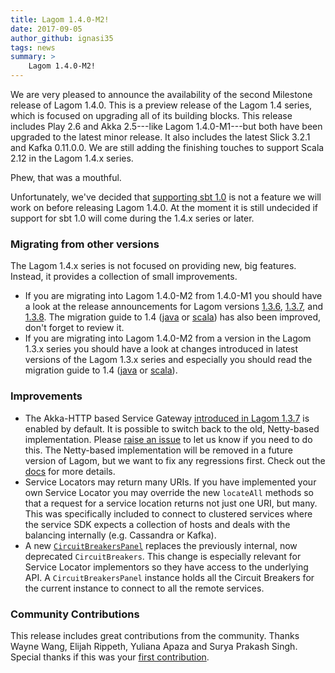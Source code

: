 ```yaml
---
title: Lagom 1.4.0-M2!
date: 2017-09-05
author_github: ignasi35
tags: news
summary: >
    Lagom 1.4.0-M2!
---
```


We are very pleased to announce the availability of the second Milestone release of Lagom 1.4.0. This is a preview release of the Lagom 1.4 series, which is focused on upgrading all of its building blocks. This release includes Play 2.6 and Akka 2.5---like Lagom 1.4.0-M1---but both have been upgraded to the latest minor release. It also includes the latest Slick 3.2.1 and Kafka 0.11.0.0. We are still adding the finishing touches to support Scala 2.12 in the Lagom 1.4.x series.

Phew, that was a mouthful.

Unfortunately, we've decided that [supporting sbt 1.0](https://github.com/lagom/lagom/issues/932) is not a feature we will work on before releasing Lagom 1.4.0. At the moment it is still undecided if support for sbt 1.0 will come during the 1.4.x series or later.


### Migrating from other versions

The Lagom 1.4.x series is not focused on providing new, big features. Instead, it provides a collection of small improvements.

 * If you are migrating into Lagom 1.4.0-M2 from 1.4.0-M1 you should have a look at the release announcements for Lagom versions [1.3.6](/blog/lagom-1-3-6.html), [1.3.7](/blog/lagom-1-3-7.html), and [1.3.8](/blog/lagom-1-3-9.html). The migration guide to 1.4 ([java](/documentation/1.4.x/java/Migration14.html) or [scala](/documentation/1.4.x/scala/Migration14.html)) has also been improved, don't forget to review it.
 * If you are migrating into Lagom 1.4.0-M2 from a version in the Lagom 1.3.x series you should have a look at changes introduced in latest versions of the Lagom 1.3.x series and especially you should read the migration guide to 1.4 ([java](/documentation/1.4.x/java/Migration14.html) or [scala](/documentation/1.4.x/scala/Migration14.html)).

### Improvements

 * The Akka-HTTP based Service Gateway [introduced in Lagom 1.3.7](/blog/lagom-1-3-7.html) is enabled by default. It is possible to switch back to the old, Netty-based implementation. Please [raise an issue](https://github.com/lagom/lagom/issues/new) to let us know if you need to do this. The Netty-based implementation will be removed in a future version of Lagom, but we want to fix any regressions first. Check out the [docs](/documentation/1.4.x/java/ServiceLocator.html#Default-gateway-implementation) for more details.
 * Service Locators may return many URIs. If you have implemented your own Service Locator you may override the new `locateAll` methods so that a request for a service location returns not just one URI, but many. This was specifically included to connect to clustered services where the service SDK expects a collection of hosts and deals with the balancing internally (e.g. Cassandra or Kafka).
 * A new [`CircuitBreakersPanel`](https://github.com/lagom/lagom/issues/841) replaces the previously internal, now deprecated `CircuitBreakers`. This change is especially relevant for Service Locator implementors so they have access to the underlying API. A `CircuitBreakersPanel` instance holds all the Circuit Breakers for the current instance to connect to all the remote services.

### Community Contributions

This release includes great contributions from the community. Thanks Wayne Wang, Elijah Rippeth, Yuliana Apaza and Surya Prakash Singh. Special thanks if this was your [first contribution](/get-involved.html).
